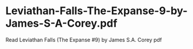 # Leviathan-Falls-The-Expanse-9-by-James-S-A-Corey.pdf
Read Leviathan Falls (The Expanse #9) by James S.A. Corey pdf
